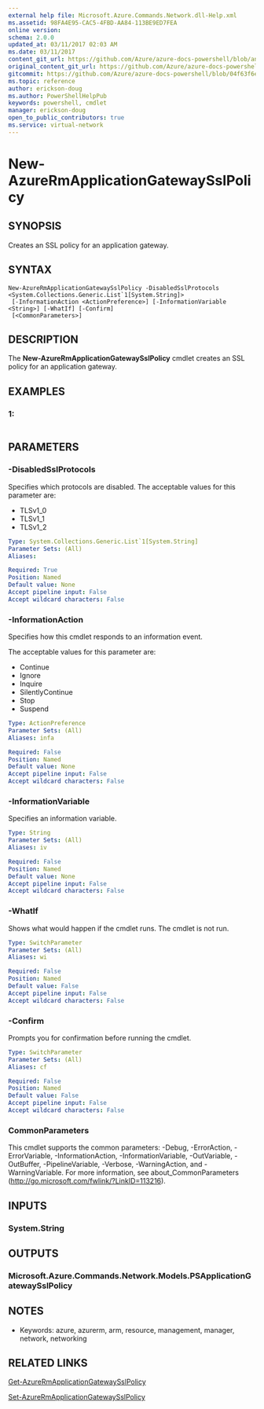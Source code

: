 ```yaml
---
external help file: Microsoft.Azure.Commands.Network.dll-Help.xml
ms.assetid: 98FA4E95-CAC5-4FBD-AA84-113BE9ED7FEA
online version:
schema: 2.0.0
updated_at: 03/11/2017 02:03 AM
ms.date: 03/11/2017
content_git_url: https://github.com/Azure/azure-docs-powershell/blob/anne2017/azureps-cmdlets-docs/ResourceManager/AzureRM.Network/v3.6.0/New-AzureRmApplicationGatewaySslPolicy.md
original_content_git_url: https://github.com/Azure/azure-docs-powershell/blob/anne2017/azureps-cmdlets-docs/ResourceManager/AzureRM.Network/v3.6.0/New-AzureRmApplicationGatewaySslPolicy.md
gitcommit: https://github.com/Azure/azure-docs-powershell/blob/04f63f6e685743ace2c57eb157574e34e8610b1c
ms.topic: reference
author: erickson-doug
ms.author: PowerShellHelpPub
keywords: powershell, cmdlet
manager: erickson-doug
open_to_public_contributors: true
ms.service: virtual-network
---
```


# New-AzureRmApplicationGatewaySslPolicy

## SYNOPSIS
Creates an SSL policy for an application gateway.

## SYNTAX

```
New-AzureRmApplicationGatewaySslPolicy -DisabledSslProtocols <System.Collections.Generic.List`1[System.String]>
 [-InformationAction <ActionPreference>] [-InformationVariable <String>] [-WhatIf] [-Confirm]
 [<CommonParameters>]
```

## DESCRIPTION
The **New-AzureRmApplicationGatewaySslPolicy** cmdlet creates an SSL policy for an application gateway.

## EXAMPLES

### 1:
```

```

## PARAMETERS

### -DisabledSslProtocols
Specifies which protocols are disabled.
The acceptable values for this parameter are:

- TLSv1_0 
- TLSv1_1 
- TLSv1_2

```yaml
Type: System.Collections.Generic.List`1[System.String]
Parameter Sets: (All)
Aliases: 

Required: True
Position: Named
Default value: None
Accept pipeline input: False
Accept wildcard characters: False
```

### -InformationAction
Specifies how this cmdlet responds to an information event.

The acceptable values for this parameter are:

- Continue
- Ignore
- Inquire
- SilentlyContinue
- Stop
- Suspend

```yaml
Type: ActionPreference
Parameter Sets: (All)
Aliases: infa

Required: False
Position: Named
Default value: None
Accept pipeline input: False
Accept wildcard characters: False
```

### -InformationVariable
Specifies an information variable.

```yaml
Type: String
Parameter Sets: (All)
Aliases: iv

Required: False
Position: Named
Default value: None
Accept pipeline input: False
Accept wildcard characters: False
```

### -WhatIf
Shows what would happen if the cmdlet runs.
The cmdlet is not run.

```yaml
Type: SwitchParameter
Parameter Sets: (All)
Aliases: wi

Required: False
Position: Named
Default value: False
Accept pipeline input: False
Accept wildcard characters: False
```

### -Confirm
Prompts you for confirmation before running the cmdlet.

```yaml
Type: SwitchParameter
Parameter Sets: (All)
Aliases: cf

Required: False
Position: Named
Default value: False
Accept pipeline input: False
Accept wildcard characters: False
```

### CommonParameters
This cmdlet supports the common parameters: -Debug, -ErrorAction, -ErrorVariable, -InformationAction, -InformationVariable, -OutVariable, -OutBuffer, -PipelineVariable, -Verbose, -WarningAction, and -WarningVariable. For more information, see about_CommonParameters (http://go.microsoft.com/fwlink/?LinkID=113216).

## INPUTS

### System.String

## OUTPUTS

### Microsoft.Azure.Commands.Network.Models.PSApplicationGatewaySslPolicy

## NOTES
* Keywords: azure, azurerm, arm, resource, management, manager, network, networking

## RELATED LINKS

[Get-AzureRmApplicationGatewaySslPolicy](./Get-AzureRmApplicationGatewaySslPolicy.md)

[Set-AzureRmApplicationGatewaySslPolicy](./Set-AzureRmApplicationGatewaySslPolicy.md)


